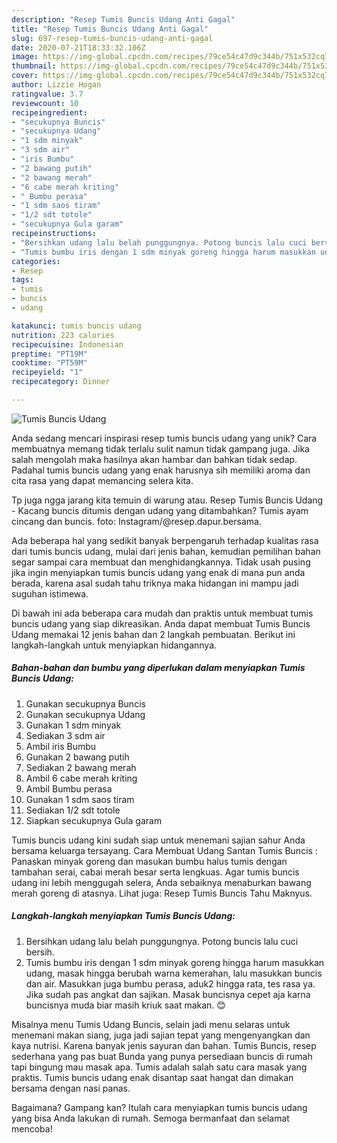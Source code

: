 ```yaml
---
description: "Resep Tumis Buncis Udang Anti Gagal"
title: "Resep Tumis Buncis Udang Anti Gagal"
slug: 697-resep-tumis-buncis-udang-anti-gagal
date: 2020-07-21T18:33:32.106Z
image: https://img-global.cpcdn.com/recipes/79ce54c47d9c344b/751x532cq70/tumis-buncis-udang-foto-resep-utama.jpg
thumbnail: https://img-global.cpcdn.com/recipes/79ce54c47d9c344b/751x532cq70/tumis-buncis-udang-foto-resep-utama.jpg
cover: https://img-global.cpcdn.com/recipes/79ce54c47d9c344b/751x532cq70/tumis-buncis-udang-foto-resep-utama.jpg
author: Lizzie Hogan
ratingvalue: 3.7
reviewcount: 10
recipeingredient:
- "secukupnya Buncis"
- "secukupnya Udang"
- "1 sdm minyak"
- "3 sdm air"
- "iris Bumbu"
- "2 bawang putih"
- "2 bawang merah"
- "6 cabe merah kriting"
- " Bumbu perasa"
- "1 sdm saos tiram"
- "1/2 sdt totole"
- "secukupnya Gula garam"
recipeinstructions:
- "Bersihkan udang lalu belah punggungnya. Potong buncis lalu cuci bersih."
- "Tumis bumbu iris dengan 1 sdm minyak goreng hingga harum masukkan udang, masak hingga berubah warna kemerahan, lalu masukkan buncis dan air. Masukkan juga bumbu perasa, aduk2 hingga rata, tes rasa ya. Jika sudah pas angkat dan sajikan. Masak buncisnya cepet aja karna buncisnya muda biar masih kriuk saat makan. 😊"
categories:
- Resep
tags:
- tumis
- buncis
- udang

katakunci: tumis buncis udang 
nutrition: 223 calories
recipecuisine: Indonesian
preptime: "PT19M"
cooktime: "PT59M"
recipeyield: "1"
recipecategory: Dinner

---
```



![Tumis Buncis Udang](https://img-global.cpcdn.com/recipes/79ce54c47d9c344b/751x532cq70/tumis-buncis-udang-foto-resep-utama.jpg)

Anda sedang mencari inspirasi resep tumis buncis udang yang unik? Cara membuatnya memang tidak terlalu sulit namun tidak gampang juga. Jika salah mengolah maka hasilnya akan hambar dan bahkan tidak sedap. Padahal tumis buncis udang yang enak harusnya sih memiliki aroma dan cita rasa yang dapat memancing selera kita.

Tp juga ngga jarang kita temuin di warung atau. Resep Tumis Buncis Udang - Kacang buncis ditumis dengan udang yang ditambahkan? Tumis ayam cincang dan buncis. foto: Instagram/@resep.dapur.bersama.

Ada beberapa hal yang sedikit banyak berpengaruh terhadap kualitas rasa dari tumis buncis udang, mulai dari jenis bahan, kemudian pemilihan bahan segar sampai cara membuat dan menghidangkannya. Tidak usah pusing jika ingin menyiapkan tumis buncis udang yang enak di mana pun anda berada, karena asal sudah tahu triknya maka hidangan ini mampu jadi suguhan istimewa.


Di bawah ini ada beberapa cara mudah dan praktis untuk membuat tumis buncis udang yang siap dikreasikan. Anda dapat membuat Tumis Buncis Udang memakai 12 jenis bahan dan 2 langkah pembuatan. Berikut ini langkah-langkah untuk menyiapkan hidangannya.

<!--inarticleads1-->

##### Bahan-bahan dan bumbu yang diperlukan dalam menyiapkan Tumis Buncis Udang:

1. Gunakan secukupnya Buncis
1. Gunakan secukupnya Udang
1. Gunakan 1 sdm minyak
1. Sediakan 3 sdm air
1. Ambil iris Bumbu
1. Gunakan 2 bawang putih
1. Sediakan 2 bawang merah
1. Ambil 6 cabe merah kriting
1. Ambil  Bumbu perasa
1. Gunakan 1 sdm saos tiram
1. Sediakan 1/2 sdt totole
1. Siapkan secukupnya Gula garam


Tumis buncis udang kini sudah siap untuk menemani sajian sahur Anda bersama keluarga tersayang. Cara Membuat Udang Santan Tumis Buncis : Panaskan minyak goreng dan masukan bumbu halus tumis dengan tambahan serai, cabai merah besar serta lengkuas. Agar tumis buncis udang ini lebih menggugah selera, Anda sebaiknya menaburkan bawang merah goreng di atasnya. Lihat juga: Resep Tumis Buncis Tahu Maknyus. 

<!--inarticleads2-->

##### Langkah-langkah menyiapkan Tumis Buncis Udang:

1. Bersihkan udang lalu belah punggungnya. Potong buncis lalu cuci bersih.
1. Tumis bumbu iris dengan 1 sdm minyak goreng hingga harum masukkan udang, masak hingga berubah warna kemerahan, lalu masukkan buncis dan air. Masukkan juga bumbu perasa, aduk2 hingga rata, tes rasa ya. Jika sudah pas angkat dan sajikan. Masak buncisnya cepet aja karna buncisnya muda biar masih kriuk saat makan. 😊


Misalnya menu Tumis Udang Buncis, selain jadi menu selaras untuk menemani makan siang, juga jadi sajian tepat yang mengenyangkan dan kaya nutrisi. Karena banyak jenis sayuran dan bahan. Tumis Buncis, resep sederhana yang pas buat Bunda yang punya persediaan buncis di rumah tapi bingung mau masak apa. Tumis adalah salah satu cara masak yang praktis. Tumis buncis udang enak disantap saat hangat dan dimakan bersama dengan nasi panas. 

Bagaimana? Gampang kan? Itulah cara menyiapkan tumis buncis udang yang bisa Anda lakukan di rumah. Semoga bermanfaat dan selamat mencoba!
